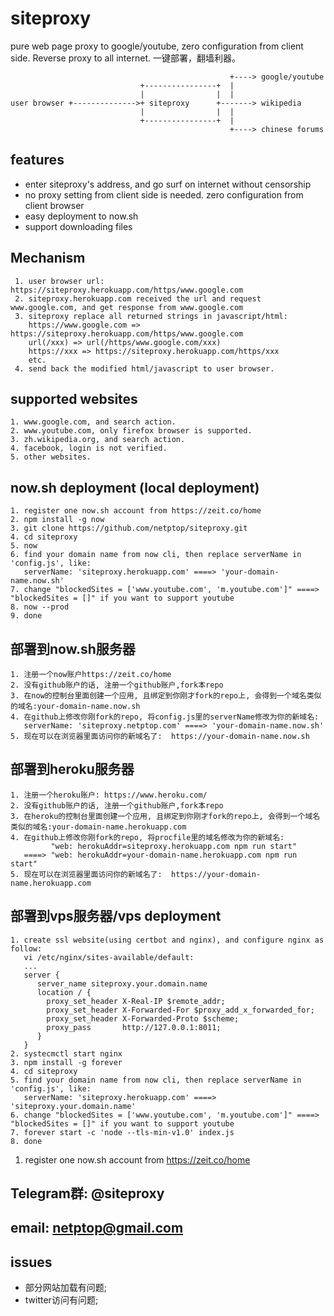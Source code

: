 # siteproxy
pure web page proxy to google/youtube, zero configuration from client side. Reverse proxy to all internet. 一键部署，翻墙利器。

```
                                                 +----> google/youtube
                             +----------------+  |
                             |                |  |
user browser +-------------->+ siteproxy      +-------> wikipedia
                             |                |  |
                             +----------------+  |
                                                 +----> chinese forums
```

## features
- enter siteproxy's address, and go surf on internet without censorship
- no proxy setting from client side is needed. zero configuration from client browser
- easy deployment to now.sh
- support downloading files

## Mechanism
```
 1. user browser url: https://siteproxy.herokuapp.com/https/www.google.com
 2. siteproxy.herokuapp.com received the url and request www.google.com, and get response from www.google.com
 3. siteproxy replace all returned strings in javascript/html:
    https://www.google.com => https://siteproxy.herokuapp.com/https/www.google.com
    url(/xxx) => url(/https/www.google.com/xxx)
    https://xxx => https://siteproxy.herokuapp.com/https/xxx
    etc.
 4. send back the modified html/javascript to user browser.
```

## supported websites
```
1. www.google.com, and search action.
2. www.youtube.com, only firefox browser is supported.
3. zh.wikipedia.org, and search action.
4. facebook, login is not verified.
5. other websites.
```

## now.sh deployment (local deployment)
```
1. register one now.sh account from https://zeit.co/home
2. npm install -g now
3. git clone https://github.com/netptop/siteproxy.git
4. cd siteproxy
5. now
6. find your domain name from now cli, then replace serverName in 'config.js', like:
   serverName: 'siteproxy.herokuapp.com' ====> 'your-domain-name.now.sh'
7. change "blockedSites = ['www.youtube.com', 'm.youtube.com']" ====> "blockedSites = []" if you want to support youtube
8. now --prod
9. done

```
## 部署到now.sh服务器
```
1. 注册一个now账户https://zeit.co/home
2. 没有github账户的话, 注册一个github账户,fork本repo
3. 在now的控制台里面创建一个应用, 且绑定到你刚才fork的repo上, 会得到一个域名类似的域名:your-domain-name.now.sh
4. 在github上修改你刚fork的repo, 将config.js里的serverName修改为你的新域名:
   serverName: 'siteproxy.netptop.com' ====> 'your-domain-name.now.sh'
5. 现在可以在浏览器里面访问你的新域名了:  https://your-domain-name.now.sh
```
## 部署到heroku服务器
```
1. 注册一个heroku账户: https://www.heroku.com/
2. 没有github账户的话, 注册一个github账户,fork本repo
3. 在heroku的控制台里面创建一个应用, 且绑定到你刚才fork的repo上, 会得到一个域名类似的域名:your-domain-name.herokuapp.com
4. 在github上修改你刚fork的repo, 将procfile里的域名修改为你的新域名:
         "web: herokuAddr=siteproxy.herokuapp.com npm run start"
   ====> "web: herokuAddr=your-domain-name.herokuapp.com npm run start"
5. 现在可以在浏览器里面访问你的新域名了:  https://your-domain-name.herokuapp.com
```

## 部署到vps服务器/vps deployment
```
1. create ssl website(using certbot and nginx), and configure nginx as follow:
   vi /etc/nginx/sites-available/default:
   ...
   server {
      server_name siteproxy.your.domain.name
      location / {
        proxy_set_header X-Real-IP $remote_addr;
        proxy_set_header X-Forwarded-For $proxy_add_x_forwarded_for;
        proxy_set_header X-Forwarded-Proto $scheme;
        proxy_pass       http://127.0.0.1:8011;
      }
   }
2. systecmctl start nginx
3. npm install -g forever
4. cd siteproxy
5. find your domain name from now cli, then replace serverName in 'config.js', like:
   serverName: 'siteproxy.herokuapp.com' ====> 'siteproxy.your.domain.name'
6. change "blockedSites = ['www.youtube.com', 'm.youtube.com']" ====> "blockedSites = []" if you want to support youtube
7. forever start -c 'node --tls-min-v1.0' index.js
8. done
```
1. register one now.sh account from https://zeit.co/home
## Telegram群: @siteproxy
## email: netptop@gmail.com

## issues
- 部分网站加载有问题;
- twitter访问有问题;
